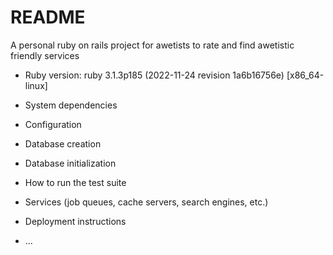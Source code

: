 # README

A personal ruby on rails project for awetists to rate and find awetistic friendly services


* Ruby version:
    ruby 3.1.3p185 (2022-11-24 revision 1a6b16756e) [x86_64-linux]

* System dependencies

* Configuration

* Database creation

* Database initialization

* How to run the test suite

* Services (job queues, cache servers, search engines, etc.)

* Deployment instructions

* ...
